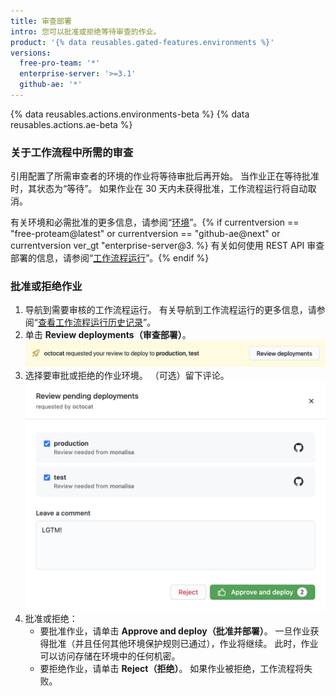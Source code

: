 ```yaml
---
title: 审查部署
intro: 您可以批准或拒绝等待审查的作业。
product: '{% data reusables.gated-features.environments %}'
versions:
  free-pro-team: '*'
  enterprise-server: '>=3.1'
  github-ae: '*'
---
```


{% data reusables.actions.environments-beta %}
{% data reusables.actions.ae-beta %}

### 关于工作流程中所需的审查

引用配置了所需审查者的环境的作业将等待审批后再开始。 当作业正在等待批准时，其状态为“等待”。 如果作业在 30 天内未获得批准，工作流程运行将自动取消。

有关环境和必需批准的更多信息，请参阅“[环境](/actions/reference/environments)”。{% if currentversion == "free-proteam@latest" or currentversion == "github-ae@next" or currentversion ver_gt "enterprise-server@3. %} 有关如何使用 REST API 审查部署的信息，请参阅“[工作流程运行](/rest/reference/actions#workflow-runs)”。{% endif %}

### 批准或拒绝作业

1. 导航到需要审核的工作流程运行。 有关导航到工作流程运行的更多信息，请参阅“[查看工作流程运行历史记录](/actions/managing-workflow-runs/viewing-workflow-run-history)”。
2. 单击 **Review deployments（审查部署）**。 ![审查部署](/assets/images/actions-review-deployments.png)
3. 选择要审批或拒绝的作业环境。 （可选）留下评论。 ![批准部署](/assets/images/actions-approve-deployments.png)
4. 批准或拒绝：
   - 要批准作业，请单击 **Approve and deploy（批准并部署）**。 一旦作业获得批准（并且任何其他环境保护规则已通过），作业将继续。 此时，作业可以访问存储在环境中的任何机密。
   - 要拒绝作业，请单击 **Reject（拒绝）**。 如果作业被拒绝，工作流程将失败。
